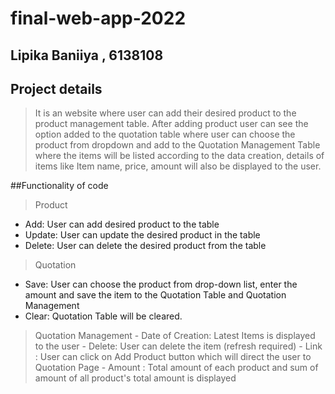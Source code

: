 # final-web-app-2022

## Lipika Baniiya , 6138108

## Project details
> It is an website where user can add their desired product to the product management table. After adding product user can see the option added to the quotation table where user can choose the product from dropdown and add to the Quotation Management Table where the items will be listed according to the data creation, details of items like Item name, price, amount will also be displayed to the user. 

##Functionality of code
> Product 
  - Add: User can add desired product to the table
  - Update: User can update the desired product in the table
  - Delete: User can delete the desired product from the table

> Quotation
  - Save: User can choose the product from drop-down list, enter the amount and save the item to the Quotation Table and Quotation Management
  - Clear: Quotation Table will be cleared. 
 
 > Quotation Management
    - Date of Creation: Latest Items is displayed to the user
    - Delete: User can delete the item (refresh required)
    - Link : User can click on Add Product button which will direct the user to Quotation Page 
    - Amount : Total amount of each product and sum of amount of all product's total amount is displayed 
